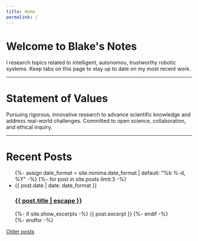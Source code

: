 ```yaml
---
title: Home
permalink: /
---
```

# Welcome to Blake's Notes

I research topics related to intelligent, autonomou, trustworthy robotic systems. Keep tabs on this page to stay up to date on my most recent work.

<hr>

# Statement of Values
Pursuing rigorous, innovative research to advance scientific knowledge and address real-world challenges. Committed to open science, collaboration, and ethical inquiry.

<hr>

# Recent Posts
<ul class="post-list">
    {%- assign date_format = site.minima.date_format | default: "%b %-d, %Y" -%}
    {%- for post in site.posts limit:3 -%}
        <li>
            <span class="post-meta">{{ post.date | date: date_format }}</span>
            <h3>
            <a class="post-link" href="{{ post.url | relative_url }}">
                {{ post.title | escape }}
            </a>
            </h3>
            {%- if site.show_excerpts -%}
            {{ post.excerpt }}
            {%- endif -%}
        </li>
    {%- endfor -%}
</ul>

<a href="/blog" class="older-posts-link">Older posts</a>
